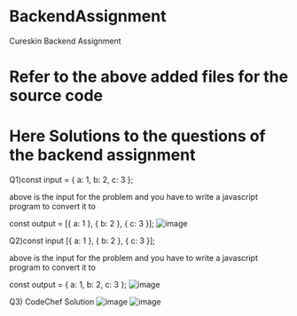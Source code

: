 # BackendAssignment
Cureskin Backend Assignment
# Refer to the above added files for the source code 
# Here Solutions to the questions of the backend assignment
Q1)const input = { a: 1, b: 2, c: 3 };

above is the input for the problem and you have to write a javascript program to convert it to

const output = [{ a: 1 }, { b: 2 }, { c: 3 }];
![image](https://github.com/OmkarBhosale06/BackendAssignment/assets/88712189/40f06982-11e8-4121-8e78-d9afc16a2d93)


Q2)const input [{ a: 1 }, { b: 2 }, { c: 3 }];

above is the input for the problem and you have to write a javascript program to convert it to

const output = { a: 1, b: 2, c: 3 };
![image](https://github.com/OmkarBhosale06/BackendAssignment/assets/88712189/6e93b6a9-4b56-45b9-bfa8-3d0e6468d41c)


Q3) CodeChef Solution 
![image](https://github.com/OmkarBhosale06/BackendAssignment/assets/88712189/e121bbd7-c509-4224-b186-6316a1ae2f9e)
![image](https://github.com/OmkarBhosale06/BackendAssignment/assets/88712189/234c76b1-476e-4d64-80c3-41d50bb04626)





